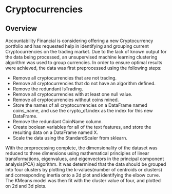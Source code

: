 # Cryptocurrencies
## Overview
Accountability Financial is considering offering a new Cryptocurrency portfolio and has requested help in identifying and grouping current Cryptocurrencies on the trading market. Due to the lack of known output for the data being processed, an unsupervised machine learning clustering algorithm was used to group currencies. 
In order to ensure optimal results were achieved, the data was first preprocessed using the following steps:

- Remove all cryptocurrencies that are not trading.
- Remove all cryptocurrencies that do not have an algorithm defined.
- Remove the redundant IsTrading.
- Remove all cryptocurrencies with at least one null value.
- Remove all cryptocurrencies without coins mined.
- Store the names of all cryptocurrencies on a DataFrame named coins_name, and use the crypto_df.index as the index for this new DataFrame.
- Remove the redundant CoinName column.
- Create boolean variables for all of the text features, and store the resulting data on a DataFrame named X.
- Scale the data using the StandardScaler from sklearn.

With the preprocessing complete, the dimensionality of the dataset was reduced to three dimensions using mathematical principles of linear transformations, eigenvalues, and eigenvectors in the principal component analysis(PCA) algorithm. It was determined that the data should be grouped into four clusters by plotting the k-values(number of centroids or clusters) and corresponding inertia onto a 2d plot and identifying the elbow curve. The KMeans model was then fit with the cluster value of four, and plotted on 2d and 3d plots. 

